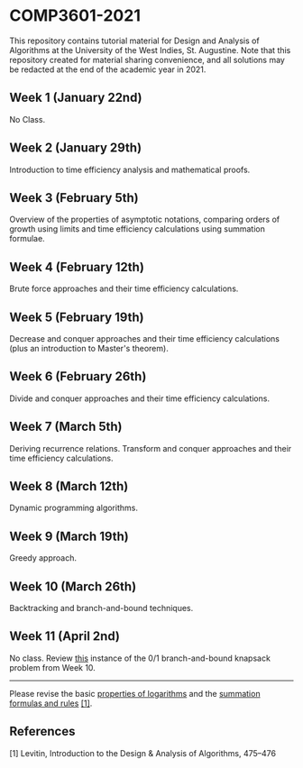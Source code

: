 # COMP3601-2021

This repository contains tutorial material for Design and Analysis of Algorithms at the University of the West Indies, St. Augustine. Note that this repository created for material sharing convenience, and all solutions may be redacted at the end of the academic year in 2021.

## Week 1 (January 22nd)

No Class.

## Week 2 (January 29th)

Introduction to time efficiency analysis and mathematical proofs.

## Week 3 (February 5th)

Overview of the properties of asymptotic notations, comparing orders of growth using limits and time efficiency calculations using summation formulae.

## Week 4 (February 12th)

Brute force approaches and their time efficiency calculations.

## Week 5 (February 19th)

Decrease and conquer approaches and their time efficiency calculations (plus an introduction to Master's theorem).

## Week 6 (February 26th)

Divide and conquer approaches and their time efficiency calculations.

## Week 7 (March 5th)

Deriving recurrence relations. Transform and conquer approaches and their time efficiency calculations.

## Week 8 (March 12th)

Dynamic programming algorithms.

## Week 9 (March 19th)

Greedy approach.

## Week 10 (March 26th)

Backtracking and branch-and-bound techniques.

## Week 11 (April 2nd)

No class. Review [this](https://github.com/azeldaniel/COMP3601-2021/blob/main/Week%2010/Tutorial%209%20-%20Sample%20Solutions.pdf) instance of the 0/1 branch-and-bound knapsack problem from Week 10.

---

Please revise the basic [properties of logarithms](https://github.com/azeldaniel/COMP3601-2021/tree/main/Week%203/extra/) and the [summation formulas and rules](https://github.com/azeldaniel/COMP3601-2021/tree/main/Week%203/extra/) [[1]](#1).

## References

<a id="1">[1]</a> Levitin, Introduction to the Design & Analysis of Algorithms, 475–476
